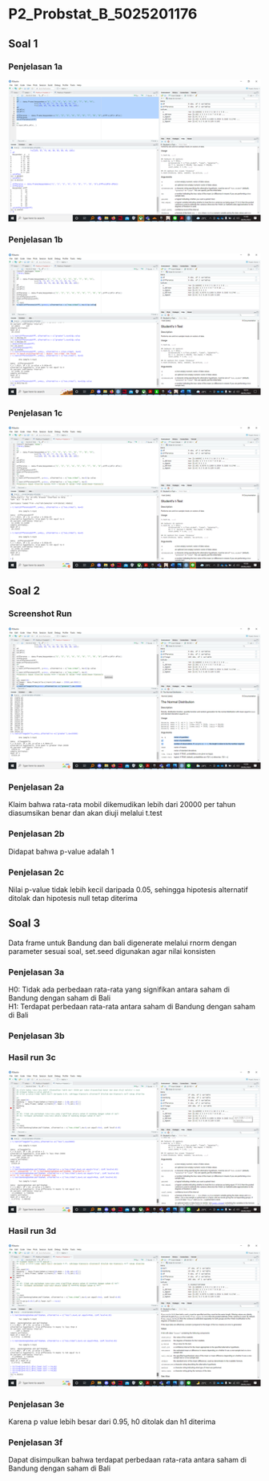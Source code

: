 # P2_Probstat_B_5025201176

## Soal 1
### Penjelasan 1a
![Hasil 1a](/images/1a.png)
### Penjelasan 1b
![Hasil 1b](/images/1b.png)
### Penjelasan 1c
![Hasil 1c](/images/1c.png)


## Soal 2
### Screenshot Run
![Hasil Soal 2](/images/2.png)
### Penjelasan 2a
Klaim bahwa rata-rata mobil dikemudikan lebih dari 20000 per tahun diasumsikan benar dan akan diuji melalui t.test
### Penjelasan 2b
Didapat bahwa p-value adalah 1
### Penjelasan 2c
Nilai p-value tidak lebih kecil daripada 0.05, sehingga hipotesis alternatif ditolak dan hipotesis null tetap diterima

## Soal 3
Data frame untuk Bandung dan bali digenerate melalui rnorm dengan parameter sesuai soal, set.seed digunakan agar nilai konsisten

### Penjelasan 3a
H0: Tidak ada perbedaan rata-rata yang signifikan antara saham di Bandung dengan saham di Bali\
H1: Terdapat perbedaan rata-rata antara saham di Bandung dengan saham di Bali

### Penjelasan 3b

### Hasil run 3c
![Hasil Soal 3c](/images/3c.png)

### Hasil run 3d
![Hasil Soal 3d](/images/3d.png)

### Penjelasan 3e
Karena p value lebih besar dari 0.95, h0 ditolak dan h1 diterima

### Penjelasan 3f
Dapat disimpulkan bahwa terdapat perbedaan rata-rata antara saham di Bandung dengan saham di Bali

